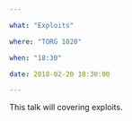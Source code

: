 ```yaml
---

what: "Exploits"

where: "TORG 1020"

when: "18:30"

date: 2018-02-20 18:30:00

---
```


This talk will covering exploits.
